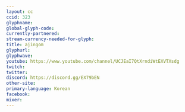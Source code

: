 ```yaml
---
layout: cc
ccid: 323
glyphname: 
global-glyph-code: 
currently-partnered: 
stream-currency-needed-for-glyph: 
title: ajingom
glyphurl: 
glyphwave: 
youtube: https://www.youtube.com/channel/UCJEaI7QtXrndiWtEXVTXsdg
twitch: 
twitter: 
discord: https://discord.gg/EX79bEN
other-site: 
primary-language: Korean
facebook: 
mixer: 
---
```


